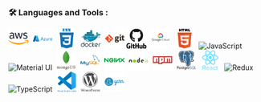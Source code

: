### :hammer_and_wrench: Languages and Tools :

<div>
  <img src="https://github.com/devicons/devicon/blob/master/icons/amazonwebservices/amazonwebservices-original-wordmark.svg" title="AWS" alt="AWS" width="40" height="40"/>&nbsp;
  <img src="https://github.com/devicons/devicon/blob/master/icons/azure/azure-original-wordmark.svg" title="Azure" alt="Azure" width="40" height="40"/>&nbsp;
   <img src="https://github.com/devicons/devicon/blob/master/icons/css3/css3-plain-wordmark.svg"  title="CSS3" alt="CSS" width="40" height="40"/>&nbsp;
  <img src="https://github.com/devicons/devicon/blob/master/icons/docker/docker-original-wordmark.svg" title="Docker" alt="Docker" width="40" height="40"/>&nbsp;
  <img src="https://github.com/devicons/devicon/blob/master/icons/git/git-original-wordmark.svg" title="Git" **alt="Git" width="40" height="40"/>
  <img src="https://github.com/devicons/devicon/blob/master/icons/github/github-original-wordmark.svg" title="GitHub" alt="GitHub" width="40" height="40"/>&nbsp;
  <img src="https://github.com/devicons/devicon/blob/master/icons/googlecloud/googlecloud-original-wordmark.svg" title="Google Cloud" alt="Google Cloud" width="40" height="40"/>&nbsp;
  <img src="https://github.com/devicons/devicon/blob/master/icons/html5/html5-original-wordmark.svg" title="HTML5" alt="HTML5" width="40" height="40"/>&nbsp;
    <img src="https://github.com/devicons/devicon/blob/master/icons/javascript/javascript-original-wordmark.svg" title="JavaScript" alt="JavaScript" width="40" height="40"/>&nbsp;
  <img src="https://github.com/devicons/devicon/blob/master/icons/materialui/materialui-original-wordmark.svg" title="Material UI" alt="Material UI" width="40" height="40"/>&nbsp;
  <img src="https://github.com/devicons/devicon/blob/master/icons/mongodb/mongodb-original-wordmark.svg" title="MongoDB" alt="MongoDB" width="40" height="40"/>&nbsp;
  <img src="https://github.com/devicons/devicon/blob/master/icons/mysql/mysql-original-wordmark.svg" title="MySQL"  alt="MySQL" width="40" height="40"/>&nbsp;
  <img src="https://github.com/devicons/devicon/blob/master/icons/nginx/nginx-original-wordmark.svg" title="Nginx"  alt="Nginx" width="40" height="40"/>&nbsp;
  <img src="https://github.com/devicons/devicon/blob/master/icons/nodejs/nodejs-original-wordmark.svg" title="Node.js"  alt="Node.js" width="40" height="40"/>&nbsp;
   <img src="https://github.com/devicons/devicon/blob/master/icons/npm/npm-original-wordmark.svg" title="npm"  alt="npm" width="40" height="40"/>&nbsp;
    <img src="https://github.com/devicons/devicon/blob/master/icons/postgresql/postgresql-original-wordmark.svg" title="PostgreSQL"  alt="PostgreSQL" width="40" height="40"/>&nbsp;
  <img src="https://github.com/devicons/devicon/blob/master/icons/react/react-original-wordmark.svg" title="React" alt="React" width="40" height="40"/>&nbsp;
  <img src="https://github.com/devicons/devicon/blob/master/icons/redux/redux-original-wordmark.svg" title="Redux" alt="Redux " width="40" height="40"/>&nbsp;
  <img src="https://github.com/devicons/devicon/blob/master/icons/typescript/typescript-original-wordmark.svg" title="TypeScript" alt="TypeScript " width="40" height="40"/>&nbsp;
  <img src="https://github.com/devicons/devicon/blob/master/icons/vscode/vscode-original-wordmark.svg" title="VSCode" alt="VSCode " width="40" height="40"/>&nbsp;
  <img src="https://github.com/devicons/devicon/blob/master/icons/wordpress/wordpress-plain-wordmark.svg" title="WordPress" alt="WordPress " width="40" height="40"/>&nbsp;
  <img src="https://github.com/devicons/devicon/blob/master/icons/yarn/yarn-original-wordmark.svg" title="yarn" alt="yarn " width="40" height="40"/>&nbsp;
</div>


<!--
**hellodrvgos/hellodrvgos** is a ✨ _special_ ✨ repository because its `README.md` (this file) appears on your GitHub profile.

Here are some ideas to get you started:

- 🔭 I’m currently working on ...
- 🌱 I’m currently learning ...
- 👯 I’m looking to collaborate on ...
- 🤔 I’m looking for help with ...
- 💬 Ask me about ...
- 📫 How to reach me: ...
- 😄 Pronouns: ...
- ⚡ Fun fact: ...
-->

